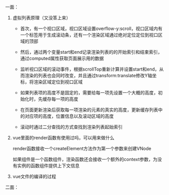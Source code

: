 一面：

1. 虚拟列表原理（又没答上来）

   + 首次，有一个视口区域，视口区域设置overflow-y:scroll，视口区域内有一个标签用于生成滚动条，还有一个渲染区域通过绝对定位定位到视口区域的顶部

   + 然后，通过两个变量start和end记录渲染列表的的开始索引和结束索引，通过computed属性获取页面展示用的数据
   + 监听视口区域的滚动事件，根据scrollTop重新计算并设置start和end，从而渲染的列表也会同时改变，并且通过transform:translate修改Y轴坐标，将渲染区域定位到视口区域
   + 如果列表项的高度不是固定的，需要给每一项先设置一个大概的高度，初始化时，先缓存每一项的高度
   + 在页面更新渲染后获取每一项渲染的元素的真实的高度，更新缓存列表中的对应项的高度，位置信息以及滚动区域的高度
   + 滚动时通过二分查找的方式查找到渲染列表起始索引

2. vue里面的render函数有使用过吗，可以用来做什么

   render函数接收一个createElement方法作为第一个参数来创建VNode

   如果组件是一个函数组件，渲染函数还会接收一个额外的context参数，为没有实例的函数组件提供上下文信息

3. vue文件的编译的过程

   

二面：

